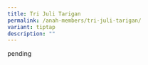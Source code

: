 ```yaml
---
title: Tri Juli Tarigan
permalink: /anah-members/tri-juli-tarigan/
variant: tiptap
description: ""
---
```

<p>pending</p>